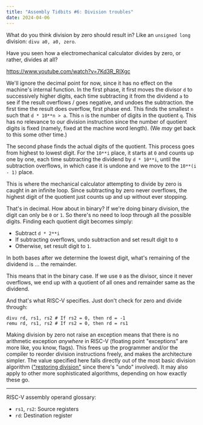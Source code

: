 ```yaml
---
title: "Assembly Tidbits #6: Division troubles"
date: 2024-04-06
---
```


What do you think division by zero should result in? Like an `unsigned long` division: `divu a0, a0, zero`.

Have you seen how a electromechanical calculator divides by zero, or rather, divides at all?

https://www.youtube.com/watch?v=7Kd3R_RlXgc

We'll ignore the decimal point for now, since it has no effect on the machine's internal function. In the first phase, it first moves the divisor `d` to successively higher digits, each time subtracting it from the dividend `a` to see if the result overflows / goes negative, and undoes the subtraction. the first time the result does overflow, first phase end. This finds the smallest `n` such that `d * 10**n > a`. This `n` is the number of digits in the quotient `q`. This has no relevance to our division instruction since the number of quotient digits is fixed (namely, fixed at the machine word length). (We *may* get back to this some other time.)

The second phase finds the actual digits of the quotient. This process goes from highest to lowest digit. For the `10**i` place, it starts at `0` and counts up one by one, each time subtracting the dividend by `d * 10**i`, until the subtraction overflows, in which case it is undone and we move to the `10**(i - 1)` place.

This is where the mechanical calculator attempting to divide by zero is caught in an infinite loop. Since subtracting by zero never overflows, the highest digit of the quotient just counts up and up without ever stopping.

That's in decimal. How about in binary? If we're doing binary division, the digit can only be `0` or `1`. So there's no need to loop through all the possible digits. Finding each quotient digit becomes simply:

- Subtract `d * 2**i`
- If subtracting overflows, undo subtraction and set result digit to `0`
- Otherwise, set result digit to `1`.

In both bases after we determine the lowest digit, what's remaining of the dividend is ... the remainder.

This means that in the binary case. If we use `0` as the divisor, since it never overflows, we end up with a quotient of all ones and remainder same as the dividend.

And that's what RISC-V specifies. Just don't check for zero and divide through:

```
divu rd, rs1, rs2 # If rs2 = 0, then rd = -1
remu rd, rs1, rs2 # If rs2 = 0, then rd = rs1
```

Making division by zero not raise an exception means that there is no arithmetic exception *anywhere* in RISC-V (floating point "exceptions" are more like, you know, flags). This frees up the programmer and/or the compiler to reorder division instructions freely, and makes the architecture simpler. The value specified here falls directly out of the most basic division algorithm (["restoring division"](https://en.wikipedia.org/wiki/Division_algorithm#Restoring_division) since there's "undo" involved). It may also apply to other more sophisticated algorithms, depending on how exactly these go.

- - -

RISC-V assembly operand glossary:

- `rs1`, `rs2`: Source registers
- `rd`: Destination register
